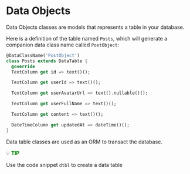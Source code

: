 # Data Objects

Data Objects classes are models that represents a table in your database.

Here is a definition of the table named `Posts`, which will generate a companion data class name called `PostObject`:

```dart
@DataClassName('PostObject')
class Posts extends DataTable {
  @override
  TextColumn get id => text()();

  TextColumn get userId => text()();

  TextColumn get userAvatarUrl => text().nullable()();

  TextColumn get userFullName => text()();

  TextColumn get content => text()();

  DateTimeColumn get updatedAt => dateTime()();
}
```

Data table classes are used as an ORM to transact the database.


:bulb: **<span style="color: green">TIP</span>**

Use the code snippet `dtbl` to create a data table